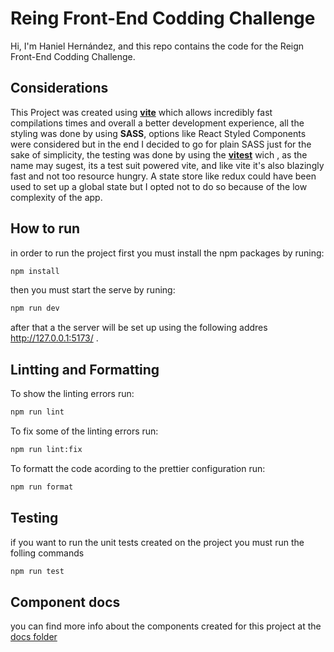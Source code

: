 # Reing Front-End Codding Challenge

Hi, I'm Haniel Hernández, and this repo contains the code for the Reign Front-End Codding Challenge.

## Considerations

This Project was created using **[vite](https://vitejs.dev/)** which allows incredibly fast compilations times and overall a better development experience, all the styling was done by using **SASS**, options like React Styled Components were considered but in the end I decided to go for plain SASS just for the sake of simplicity, the testing was done by using the **[vitest](https://vitest.dev/)** wich , as the name may sugest, its a test suit powered vite, and like vite it's also blazingly fast and not too resource hungry. A state store like redux could have been used to set up a global state  but I opted not to do so because of the low complexity of the app.  

## How to run

in order to run the project first you must install the npm packages by runing:

```bash
npm install
```

then you must start the serve by runing: 

```bash
npm run dev
```
after that a the server will be set up using the following addres http://127.0.0.1:5173/ .

## Lintting and Formatting

To  show the linting errors run:

```bash
npm run lint
```

To fix some of the linting errors run:

```bash
npm run lint:fix
```

To formatt the code acording to the prettier configuration run:

```bash
npm run format
```
## Testing
if you want to run the unit tests created on the project you must run the folling commands

```bash
npm run test
```

## Component docs

you can find more info about the components created for this project at the [docs folder](docs/index.md)
